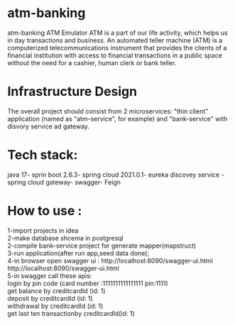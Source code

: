 # atm-banking
atm-banking
ATM Emulator
ATM is a part of our life activity, which helps us in day transactions and business. An automated teller machine (ATM) is a computerized telecommunications instrument that provides the clients of a financial institution with access to financial transactions in a public space without the need for a cashier, human clerk or bank teller.

# Infrastructure Design
The overall project should consist from 2 microservices: "thin client" application (named as "atm-service", for example) and "bank-service" with disvory service ad gateway.

# Tech stack:
java 17-
sprin boot 2.6.3-
spring cloud 2021.0.1-
 eureka discovey service -
spring cloud gateway-
swagger-
Feign

# How to use :
1-import projects in idea <br/>
2-make database shcema in postgresql <br/>
2-compile bank-service project for generate mapper(mapstruct) <br/>
3-run application(after run app,seed data done); <br/>
4-in browser open swagger ui :
http://localhost:8090/swagger-ui.html <br/>
http://localhost:8090/swagger-ui.html <br/>
5-in swagger call these apis:<br/>
login by pin code (card number :1111111111111111   pin:1111) <br/>
get balance by  creditcardId  (id: 1) <br/>
  deposit by  creditcardId  (id: 1)  <br/>
    withdrawal by  creditcardId  (id: 1)   <br/> 
  get last ten transactionby creditcardId(id: 1) <br/>


